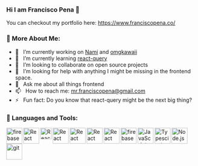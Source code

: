 ### Hi I am Francisco Pena 👋

You can checkout my portfolio here: https://www.franciscopena.co/

### 🧐 More About Me:

- 🔭 &nbsp; I’m currently working on [Nami](https://github.com/namiml) and [omgkawaii](https://omgkawaii.com/)
- 🌱 &nbsp; I’m currently learning [react-query](https://react-query.tanstack.com)
- 👯 &nbsp; I’m looking to collaborate on open source projects
- 🤔 &nbsp; I’m looking for help with anything I might be missing in the frontend space.
- 💬 &nbsp; Ask me about all things frontend
- 📫 &nbsp; How to reach me: mr.franciscopena@gmail.com
- ⚡  &nbsp; Fun fact: Do you know that react-query might be the next big thing?

### 🔨 Languages and Tools:

<a href="https://angular.io/" target="_blank"> <img align="left" src="https://angular.io/assets/images/logos/angular/angular.svg" alt="firebase" height="42px"/> </a>
<a href="https://reactjs.org/" target="_blank"> <img align="left" alt="React" height="42px" src="https://raw.githubusercontent.com/rahul-jha98/github_readme_icons/main/language_and_tools/square/react/react.svg"></a>
<a href="https://vuejs.org" target="_blank"> <img align="left" alt="React" height="30px" src="https://vuejs.org/images/logo.svg"></a>
<a href="https://react-query.tanstack.com/" target="_blank"> <img align="left" alt="React" height="42px" src="https://react-query.tanstack.com/_next/static/images/emblem-light-5d1cdce6c8bbb006ac6cefb8e1642877.svg"></a>
<a href="https://graphql.org" target="_blank"> <img align="left" alt="React" height="42px" src="https://graphql.org/img/logo.svg"></a>
<a href="https://sass-lang.com" target="_blank"> <img align="left" alt="React" height="42px" src="https://sass-lang.com/assets/img/logos/logo-b6e1ef6e.svg"></a>
<a href="https://lesscss.org" target="_blank"> <img align="left" alt="React" height="42px" height="42px" src="https://lesscss.org/public/img/less_logo.png"></a>


<a href="https://firebase.google.com/" target="_blank"> <img align="left" src="https://raw.githubusercontent.com/rahul-jha98/github_readme_icons/main/language_and_tools/square/firebase/firebase.svg" alt="firebase" height ="42px"/> </a>
<a href="https://developer.mozilla.org/en-US/docs/Web/JavaScript" target="_blank"> <img align="left" alt="JavaScript" height="42px"  src="https://raw.githubusercontent.com/rahul-jha98/github_readme_icons/main/language_and_tools/square/javascript/javascript.svg"> </a>
<a href="https://www.typescriptlang.org/" target="_blank"><img align="left" alt="Typescirpt" height ="42px" src="https://raw.githubusercontent.com/rahul-jha98/github_readme_icons/main/language_and_tools/square/typescript/typescript.svg"></a>
<a href="https://nodejs.org" target="_blank"><img align="left" alt="Node.js" height ="42px" src="https://raw.githubusercontent.com/rahul-jha98/github_readme_icons/main/language_and_tools/square/node/node.svg"></a>
<a href="https://git-scm.com/" target="_blank"> <img src="https://raw.githubusercontent.com/rahul-jha98/github_readme_icons/main/language_and_tools/square/git-scm/git-scm.svg" align="left" alt="git" height='42px'/> </a>

<br>
